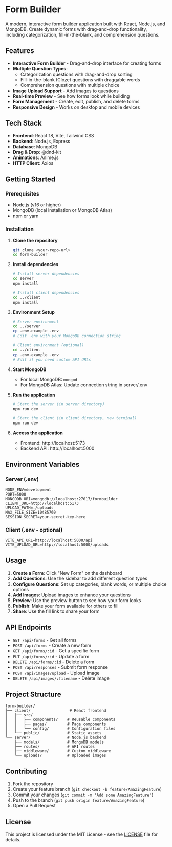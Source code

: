 # Form Builder

A modern, interactive form builder application built with React, Node.js, and MongoDB. Create dynamic forms with drag-and-drop functionality, including categorization, fill-in-the-blank, and comprehension questions.

## Features

- **Interactive Form Builder** - Drag-and-drop interface for creating forms
- **Multiple Question Types**:
  - Categorization questions with drag-and-drop sorting
  - Fill-in-the-blank (Cloze) questions with draggable words
  - Comprehension questions with multiple choice
- **Image Upload Support** - Add images to questions
- **Real-time Preview** - See how forms look while building
- **Form Management** - Create, edit, publish, and delete forms
- **Responsive Design** - Works on desktop and mobile devices

## Tech Stack

- **Frontend**: React 18, Vite, Tailwind CSS
- **Backend**: Node.js, Express
- **Database**: MongoDB
- **Drag & Drop**: @dnd-kit
- **Animations**: Anime.js
- **HTTP Client**: Axios

## Getting Started

### Prerequisites

- Node.js (v16 or higher)
- MongoDB (local installation or MongoDB Atlas)
- npm or yarn

### Installation

1. **Clone the repository**

   ```bash
   git clone <your-repo-url>
   cd form-builder
   ```

2. **Install dependencies**

   ```bash
   # Install server dependencies
   cd server
   npm install

   # Install client dependencies
   cd ../client
   npm install
   ```

3. **Environment Setup**

   ```bash
   # Server environment
   cd ../server
   cp .env.example .env
   # Edit .env with your MongoDB connection string

   # Client environment (optional)
   cd ../client
   cp .env.example .env
   # Edit if you need custom API URLs
   ```

4. **Start MongoDB**

   - For local MongoDB: `mongod`
   - For MongoDB Atlas: Update connection string in server/.env

5. **Run the application**

   ```bash
   # Start the server (in server directory)
   npm run dev

   # Start the client (in client directory, new terminal)
   npm run dev
   ```

6. **Access the application**
   - Frontend: http://localhost:5173
   - Backend API: http://localhost:5000

## Environment Variables

### Server (.env)

```env
NODE_ENV=development
PORT=5000
MONGODB_URI=mongodb://localhost:27017/formbuilder
CLIENT_URL=http://localhost:5173
UPLOAD_PATH=./uploads
MAX_FILE_SIZE=10485760
SESSION_SECRET=your-secret-key-here
```

### Client (.env - optional)

```env
VITE_API_URL=http://localhost:5000/api
VITE_UPLOAD_URL=http://localhost:5000/uploads
```

## Usage

1. **Create a Form**: Click "New Form" on the dashboard
2. **Add Questions**: Use the sidebar to add different question types
3. **Configure Questions**: Set up categories, blank words, or multiple choice options
4. **Add Images**: Upload images to enhance your questions
5. **Preview**: Use the preview button to see how your form looks
6. **Publish**: Make your form available for others to fill
7. **Share**: Use the fill link to share your form

## API Endpoints

- `GET /api/forms` - Get all forms
- `POST /api/forms` - Create a new form
- `GET /api/forms/:id` - Get a specific form
- `PUT /api/forms/:id` - Update a form
- `DELETE /api/forms/:id` - Delete a form
- `POST /api/responses` - Submit form response
- `POST /api/images/upload` - Upload image
- `DELETE /api/images/:filename` - Delete image

## Project Structure

```
form-builder/
├── client/                 # React frontend
│   ├── src/
│   │   ├── components/    # Reusable components
│   │   ├── pages/         # Page components
│   │   └── config/        # Configuration files
│   └── public/            # Static assets
└── server/                # Node.js backend
    ├── models/            # MongoDB models
    ├── routes/            # API routes
    ├── middleware/        # Custom middleware
    └── uploads/           # Uploaded images
```

## Contributing

1. Fork the repository
2. Create your feature branch (`git checkout -b feature/AmazingFeature`)
3. Commit your changes (`git commit -m 'Add some AmazingFeature'`)
4. Push to the branch (`git push origin feature/AmazingFeature`)
5. Open a Pull Request

## License

This project is licensed under the MIT License - see the [LICENSE](LICENSE) file for details.

